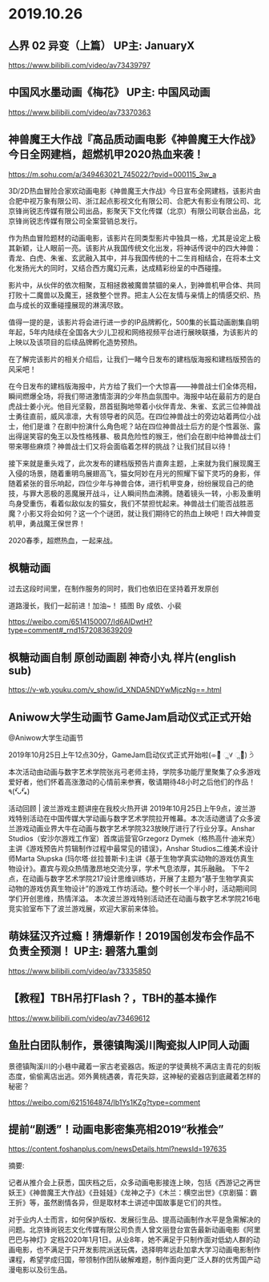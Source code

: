 # 2019.10.26


## 亼界 02 异变（上篇） UP主: JanuaryX

https://www.bilibili.com/video/av73439797
 
##  中国风水墨动画《梅花》 UP主: 中国风动画

https://www.bilibili.com/video/av73370363
 
## 神兽魔王大作战『高品质动画电影《神兽魔王大作战》今日全网建档，超燃机甲2020热血来袭！

https://m.sohu.com/a/349463021_745022/?pvid=000115_3w_a

3D/2D热血冒险合家欢动画电影《神兽魔王大作战》今日宣布全网建档，该影片由合肥中视万象有限公司、浙江起点影视文化有限公司、合肥大有影业有限公司、北京锋尚锐志传媒有限公司出品，影聚天下文化传媒（北京）有限公司联合出品，北京锋尚锐志传媒有限公司全案营销总发行。

作为热血冒险题材的动画电影，该影片在同类型影片中独具一格，尤其是设定上极其新颖，让人眼前一亮。该影片从我国传统文化出发，将神话传说中的四大神兽：青龙、白虎、朱雀、玄武融入其中，并与我国传统的十二生肖相结合，在将本土文化发扬光大的同时，又结合西方魔幻元素，达成精彩纷呈的中西碰撞。

影片中，从伙伴的依次相聚，互相拯救被魔兽禁锢的亲人，到神兽机甲合体、共同打败十二魔兽以及魔王，拯救整个世界。把主人公在友情与亲情上的情感交织、热血与成长的双重碰撞展现的淋漓尽致。

值得一提的是，该影片将会进行进一步的IP品牌孵化，500集的长篇动画剧集自明年起，5年内陆续在全国各大少儿卫视和网络视频平台进行展映联播，为该影片的上映以及该项目的后续品牌孵化造势预热。

在了解完该影片的相关介绍后，让我们一睹今日发布的建档版海报和建档版预告的风采吧！

在今日发布的建档版海报中，片方给了我们一个大惊喜——神兽战士们全体亮相，瞬间燃爆全场，将我们带进激情澎湃的少年热血氛围中。海报中站在最前方的是白虎战士姜小光。他目光坚毅，昂首挺胸地带着小伙伴青龙、朱雀、玄武三位神兽战士勇往直前，威风凛凛，大有领导者的风范。在四位神兽战士的旁边站着两位小战士，他们是谁？在剧中扮演什么角色呢？站在四位神兽战士后方的是个性嚣张、露出得逞笑容的兔王以及性格残暴、极具危险性的猴王，他们会在剧中给神兽战士们带来哪些麻烦？神兽战士们又将会面临着怎样的挑战？让我们拭目以待！

接下来就是重头戏了，此次发布的建档版预告片直奔主题，上来就为我们展现魔王入侵的场景，随着重明鸟展翅高飞，猫女阿妙在月光的照耀下留下灵巧的身影，伴随着紧张的音乐响起，四位少年与神兽合体，进行机甲变身，纷纷展现自己的绝技，与罪大恶极的恶魔展开战斗，让人瞬间热血沸腾。随着镜头一转，小影及重明鸟身受重伤，看着似敌似友的猫女，我们不禁担忧起来。神兽战士们能否战胜恶魔？小影又将会如何？这一个个谜团，就让我们期待它的热血上映吧！四大神兽变机甲，勇战魔王保世界！

2020春季，超燃热血，一起来战。

## 枫糖动画 

过去这段时间里，在制作服务的同时，我们也依旧在坚持着开发原创

道路漫长，我们一起前进！加油~！
插图 By  成依、小裴

https://weibo.com/6514150007/Id6AIDwtH?type=comment#_rnd1572083639209
## 枫糖动画自制 原创动画剧 神奇小丸 样片(english sub)

https://v-wb.youku.com/v_show/id_XNDA5NDYwMjczNg==.html

## Aniwow大学生动画节   GameJam启动仪式正式开始

@Aniwow大学生动画节                            

2019年10月25日上午12点30分，GameJam启动仪式正式开始啦(⌯꒪͒ ૢ∀ ૢ꒪͒) ੭ੇ

本次活动由动画与数字艺术学院张兆弓老师主持，学院多功能厅里聚集了众多游戏爱好者，他们怀着高涨激动的心情前来参赛，敬请期待48小时之后他们的作品！٩(❛ัᴗ❛ั⁎)

活动回顾 | 波兰游戏主题讲座在我校火热开讲
2019年10月25日上午9点，波兰游戏特别活动在中国传媒大学动画与数字艺术学院拉开帷幕。本次活动邀请了众多波兰游戏动画业界大牛在动画与数字艺术学院323放映厅进行了行业分享。Anshar Studios（安沙尔游戏工作室）首席运营官Grzegorz Dymek（格热高什·迪米克）主讲《游戏预告片剪辑制作过程中最常见的错误》，Anshar Studios二维美术设计师Marta Słupska (玛尔塔·丝拉普斯卡)主讲《基于生物学真实动物的游戏仿真生物设计》。嘉宾与观众热情激昂地交流分享，学术气息浓厚，其乐融融。
下午2点，在动画与数字艺术学院217设计思维训练坊，开展了主题为“基于生物学真实动物的游戏仿真生物设计”的游戏工作坊活动。整个时长一个半小时，活动期间同学们开创思维，热情洋溢。
本次波兰游戏特别活动还在动画与数字艺术学院216电竞实验室布下了波兰游戏展，欢迎大家前来体验。
##   萌妹猛汉齐过瘾！猜爆新作！2019国创发布会作品不负责全预测！ UP主: 碧落九重剑

https://www.bilibili.com/video/av73335850
 
## 【教程】TBH吊打Flash？，TBH的基本操作

https://www.bilibili.com/video/av73469612
 
## 鱼肚白团队制作，景德镇陶溪川陶瓷拟人IP同人动画

景德镇陶溪川的小巷中藏着一家古老瓷器店。叛逆的学徒黄桃不满店主青花的刻板态度，偷偷离店出逃。郊外黄桃遇袭，青花失踪，这神秘的瓷器店到底藏着怎样的秘密？

https://weibo.com/6215164874/Ib1Ys1KZg?type=comment
 

## 提前“剧透”！动画电影密集亮相2019“秋推会”

https://content.foshanplus.com/newsDetails.html?newsId=197635 

摘要:

记者从推介会上获悉，国庆档之后，众多动画电影接连上映，包括《西游记之再世妖王》《神兽魔王大作战》《丑娃娃》《龙神之子》《木兰：横空出世》《京剧猫：霸王折》等，虽然剧情各异，但是取材本土讲述中国故事是它们的共性。

对于业内人士而言，如何保护版权、发展衍生品、提高动画制作水平是急需解决的问题。北京锋尚锐志文化传媒有限公司负责人曾文丽登台宣告最新动画电影《阿里巴巴与神灯》定档2020年1月1日。从业8年，她不满足于只制作面对低幼人群的动画电影，也不满足于只开发影院派送玩偶，选择明年远赴加拿大学习动画电影制作课程，希望学成归国，带领制作团队破解难题，制作面向更广泛人群的优秀国产动漫电影以及衍生品。 